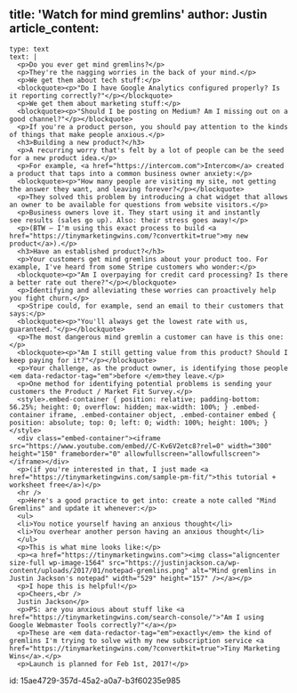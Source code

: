 title: 'Watch for mind gremlins'
author: Justin
article_content:
  -
    type: text
    text: |
      <p>Do you ever get mind gremlins?</p>
      <p>They're the nagging worries in the back of your mind.</p>
      <p>We get them about tech stuff:</p>
      <blockquote><p>"Do I have Google Analytics configured properly? Is it reporting correctly?"</p></blockquote>
      <p>We get them about marketing stuff:</p>
      <blockquote><p>"Should I be posting on Medium? Am I missing out on a good channel?"</p></blockquote>
      <p>If you're a product person, you should pay attention to the kinds of things that make people anxious.</p>
      <h3>Building a new product?</h3>
      <p>A recurring worry that's felt by a lot of people can be the seed for a new product idea.</p>
      <p>For example, <a href="https://intercom.com">Intercom</a> created a product that taps into a common business owner anxiety:</p>
      <blockquote><p>"How many people are visiting my site, not getting the answer they want, and leaving forever?</p></blockquote>
      <p>They solved this problem by introducing a chat widget that allows an owner to be available for questions from website visitors.</p>
      <p>Business owners love it. They start using it and instantly see results (sales go up). Also: their stress goes away!</p>
      <p>(BTW – I'm using this exact process to build <a href="https://tinymarketingwins.com/?convertkit=true">my new product</a>).</p>
      <h3>Have an established product?</h3>
      <p>Your customers get mind gremlins about your product too. For example, I've heard from some Stripe customers who wonder:</p>
      <blockquote><p>"Am I overpaying for credit card processing? Is there a better rate out there?"</p></blockquote>
      <p>Identifying and alleviating these worries can proactively help you fight churn.</p>
      <p>Stripe could, for example, send an email to their customers that says:</p>
      <blockquote><p>"You'll always get the lowest rate with us, guaranteed."</p></blockquote>
      <p>The most dangerous mind gremlin a customer can have is this one:</p>
      <blockquote><p>"Am I still getting value from this product? Should I keep paying for it?"</p></blockquote>
      <p>Your challenge, as the product owner, is identifying those people <em data-redactor-tag="em">before </em>they leave.</p>
      <p>One method for identifying potential problems is sending your customers the Product / Market Fit Survey.</p>
      <style>.embed-container { position: relative; padding-bottom: 56.25%; height: 0; overflow: hidden; max-width: 100%; } .embed-container iframe, .embed-container object, .embed-container embed { position: absolute; top: 0; left: 0; width: 100%; height: 100%; }</style>
      <div class="embed-container"><iframe src="https://www.youtube.com/embed//C-Kv6V2etc8?rel=0" width="300" height="150" frameborder="0" allowfullscreen="allowfullscreen"></iframe></div>
      <p>(if you're interested in that, I just made <a href="https://tinymarketingwins.com/sample-pm-fit/">this tutorial + worksheet free</a>)</p>
      <hr />
      <p>Here's a good practice to get into: create a note called "Mind Gremlins" and update it whenever:</p>
      <ul>
      <li>You notice yourself having an anxious thought</li>
      <li>You overhear another person having an anxious thought</li>
      </ul>
      <p>This is what mine looks like:</p>
      <p><a href="https://tinymarketingwins.com"><img class="aligncenter size-full wp-image-1564" src="https://justinjackson.ca/wp-content/uploads/2017/01/notepad-gremlins.png" alt="Mind gremlins in Justin Jackson's notepad" width="529" height="157" /></a></p>
      <p>I hope this is helpful!</p>
      <p>Cheers,<br />
      Justin Jackson</p>
      <p>PS: are you anxious about stuff like <a href="https://tinymarketingwins.com/search-console/">"Am I using Google Webmaster Tools correctly?"</a></p>
      <p>These are <em data-redactor-tag="em">exactly</em> the kind of gremlins I'm trying to solve with my new subscription service <a href="https://tinymarketingwins.com/?convertkit=true">Tiny Marketing Wins</a>.</p>
      <p>Launch is planned for Feb 1st, 2017!</p>
      
id: 15ae4729-357d-45a2-a0a7-b3f60235e985
